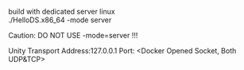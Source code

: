 build with dedicated server linux  
./HelloDS.x86_64 -mode server  
  
Caution: DO NOT USE -mode=server !!!

Unity Transport
Address:127.0.0.1
Port: <Docker Opened Socket, Both UDP&TCP>
